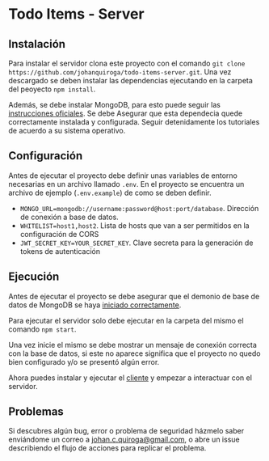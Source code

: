 # Todo Items - Server
## Instalación

Para instalar el servidor clona este proyecto con el comando `git clone https://github.com/johanquiroga/todo-items-server.git`. Una vez descargado se deben instalar las dependencias ejecutando en la carpeta del peoyecto `npm install`.

Además, se debe instalar MongoDB, para esto puede seguir las [instrucciones oficiales](https://docs.mongodb.com/manual/administration/install-community/). Se debe Asegurar que esta dependecia quede correctamente instalada y configurada. Seguir detenidamente los tutoriales de acuerdo a su sistema operativo.

## Configuración

Antes de ejecutar el proyecto debe definir unas variables de entorno necesarias en un archivo llamado `.env`. En el proyecto se encuentra un archivo de ejemplo (`.env.example`) de como se deben definir.

* `MONGO_URL=mongodb://username:password@host:port/database`. Dirección de conexión a base de datos.
* `WHITELIST=host1,host2`. Lista de hosts que van a ser permitidos en la configuración de CORS
* `JWT_SECRET_KEY=YOUR_SECRET_KEY`. Clave secreta para la generación de tokens de autenticación

## Ejecución
Antes de ejecutar el proyecto se debe asegurar que el demonio de base de datos de MongoDB se haya [iniciado correctamente](https://docs.mongodb.com/manual/tutorial/install-mongodb-on-ubuntu/#verify-that-mongodb-has-started-successfully).

Para ejecutar el servidor solo debe ejecutar en la carpeta del mismo el comando `npm start`.

Una vez inicie el mismo se debe mostrar un mensaje de conexión correcta con la base de datos, si este no aparece significa que el proyecto no quedo bien configurado y/o se presentó algún error.

Ahora puedes instalar y ejecutar el [cliente](https://github.com/johanquiroga/todo-items-ui) y empezar a interactuar con el servidor.

## Problemas
Si descubres algún bug, error o problema de seguridad házmelo saber enviándome un correo a johan.c.quiroga@gmail.com, o abre un issue describiendo el flujo de acciones para replicar el problema.


